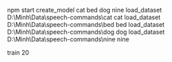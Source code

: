 npm start
create_model cat bed dog nine
load_dataset D:\Minh\Data\speech-commands\cat cat
load_dataset D:\Minh\Data\speech-commands\bed bed
load_dataset D:\Minh\Data\speech-commands\dog dog
load_dataset D:\Minh\Data\speech-commands\nine nine

train 20

